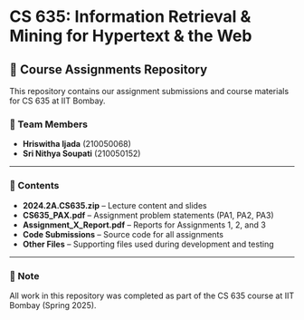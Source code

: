# CS 635: Information Retrieval & Mining for Hypertext & the Web

## 📘 Course Assignments Repository

This repository contains our assignment submissions and course materials for CS 635 at IIT Bombay.

### 👥 Team Members
- **Hriswitha Ijada** (210050068)
- **Sri Nithya Soupati** (210050152)

---

### 📁 Contents

- **2024.2A.CS635.zip** – Lecture content and slides  
- **CS635_PAX.pdf** – Assignment problem statements (PA1, PA2, PA3)  
- **Assignment_X_Report.pdf** – Reports for Assignments 1, 2, and 3  
- **Code Submissions** – Source code for all assignments  
- **Other Files** – Supporting files used during development and testing

---

### 📝 Note

All work in this repository was completed as part of the CS 635 course at IIT Bombay (Spring 2025).
